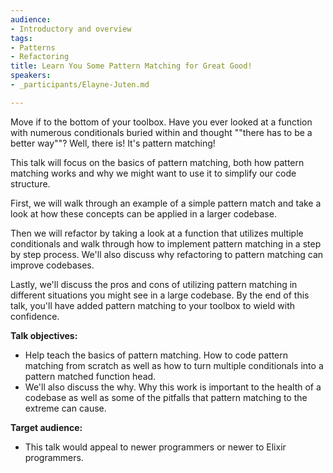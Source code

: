 ```yaml
---
audience:
- Introductory and overview
tags:
- Patterns
- Refactoring
title: Learn You Some Pattern Matching for Great Good!
speakers:
- _participants/Elayne-Juten.md

---
```

Move if to the bottom of your toolbox. Have you ever looked at a function with numerous conditionals buried within and thought ""there has to be a better way""? Well, there is! It's pattern matching!

This talk will focus on the basics of pattern matching, both how pattern matching works and why we might want to use it to simplify our code structure.

First, we will walk through an example of a simple pattern match and take a look at how these concepts can be applied in a larger codebase.

Then we will refactor by taking a look at a function that utilizes multiple conditionals and walk through how to implement pattern matching in a step by step process. We'll also discuss why refactoring to pattern matching can improve codebases.

Lastly, we'll discuss the pros and cons of utilizing pattern matching in different situations you might see in a large codebase. By the end of this talk, you'll have added pattern matching to your toolbox to wield with confidence.

**Talk objectives:**

* Help teach the basics of pattern matching. How to code pattern matching from scratch as well as how to turn multiple conditionals into a pattern matched function head.
* We'll also discuss the why. Why this work is important to the health of a codebase as well as some of the pitfalls that pattern matching to the extreme can cause.

**Target audience:**

* This talk would appeal to newer programmers or newer to Elixir programmers.